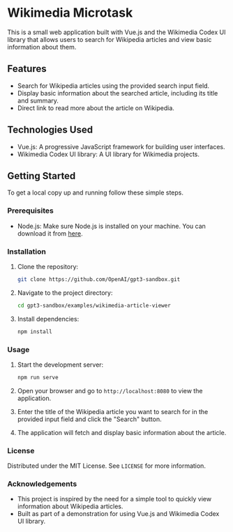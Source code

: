 # Wikimedia Microtask

This is a small web application built with Vue.js and the Wikimedia Codex UI library that allows users to search for Wikipedia articles and view basic information about them.

## Features

- Search for Wikipedia articles using the provided search input field.
- Display basic information about the searched article, including its title and summary.
- Direct link to read more about the article on Wikipedia.

## Technologies Used

- Vue.js: A progressive JavaScript framework for building user interfaces.
- Wikimedia Codex UI library: A UI library for Wikimedia projects.

## Getting Started

To get a local copy up and running follow these simple steps.

### Prerequisites

- Node.js: Make sure Node.js is installed on your machine. You can download it from [here](https://nodejs.org/).

### Installation

1. Clone the repository:

   ```sh
   git clone https://github.com/OpenAI/gpt3-sandbox.git
   ```

2. Navigate to the project directory:

   ```sh
   cd gpt3-sandbox/examples/wikimedia-article-viewer
   ```

3. Install dependencies:

   ```sh
   npm install
   ```

### Usage

1. Start the development server:

   ```sh
   npm run serve
   ```

2. Open your browser and go to `http://localhost:8080` to view the application.

3. Enter the title of the Wikipedia article you want to search for in the provided input field and click the "Search" button.

4. The application will fetch and display basic information about the article.

### License

Distributed under the MIT License. See `LICENSE` for more information.

### Acknowledgements

- This project is inspired by the need for a simple tool to quickly view information about Wikipedia articles.
- Built as part of a demonstration for using Vue.js and Wikimedia Codex UI library.
